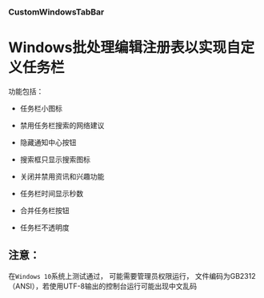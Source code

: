 ### CustomWindowsTabBar
# Windows批处理编辑注册表以实现自定义任务栏

功能包括：

- 任务栏小图标

- 禁用任务栏搜索的网络建议

- 隐藏通知中心按钮

- 搜索框只显示搜索图标

- 关闭并禁用资讯和兴趣功能

- 任务栏时间显示秒数

- 合并任务栏按钮

- 任务栏不透明度

## 注意：
在`Windows 10`系统上测试通过，
可能需要管理员权限运行，
文件编码为GB2312（ANSI），若使用UTF-8输出的控制台运行可能出现中文乱码
